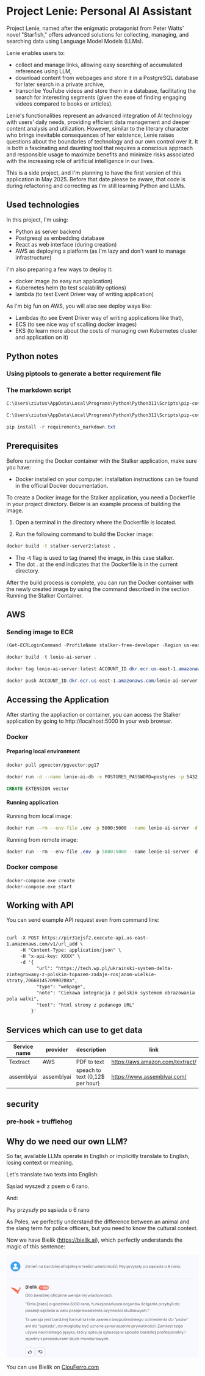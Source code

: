 # Project Lenie: Personal AI Assistant

Project Lenie, named after the enigmatic protagonist from Peter Watts' novel "Starfish," 
offers advanced solutions for collecting, managing, and searching data using 
Language Model Models (LLMs). 

Lenie enables users to:
* collect and manage links, allowing easy searching of accumulated references using LLM,
* download content from webpages and store it in a PostgreSQL database for later search in a private archive,
* transcribe YouTube videos and store them in a database, facilitating the search for interesting segments (given the ease of finding engaging videos compared to books or articles).

Lenie's functionalities represent an advanced integration of AI technology with users' daily needs, providing efficient data management and deeper content analysis and utilization. However, similar to the literary character who brings inevitable consequences of her existence, Lenie raises questions about the boundaries of technology and our own control over it. It is both a fascinating and daunting tool that requires a conscious approach and responsible usage to maximize benefits and minimize risks associated with the increasing role of artificial intelligence in our lives.

This is a side project, and I'm planning to have the first version of this application in May 2025. Before that date please be aware, that code is during refactoring and correcting  as I'm still learning Python and LLMs.

## Used technologies
In this project, I'm using:
* Python as server backend
* Postgresql as embedding database
* React as web interface (during creation)
* AWS as deploying a platform (as I'm lazy and don't want to manage infrastructure)

I'm also preparing a few ways to deploy it:
* docker image (to easy run application)
* Kubernetes helm (to test scalability options)
* lambda (to test Event Driver way of writing application)

As I'm big fun on AWS, you will also see deploy ways like:
* Lambdas (to see Event Driver way of writing applications like that),
* ECS (to see nice way of scalling docker images)
* EKS (to learn more about the costs of managing own Kubernetes cluster and application on it)


## Python notes

### Using piptools to generate a better requirement file


### The markdown script

```powershell
C:\Users\ziutus\AppData\Local\Programs\Python\Python311\Scripts\pip-compile.exe --upgrade requirements_markdown.piptools --output-file requirements_markdown.txt
```

```powershell
C:\Users\ziutus\AppData\Local\Programs\Python\Python311\Scripts\pip-compile.exe --upgrade requirements_server.piptools --output-file requirements_server.txt
```

```powershell
pip install -r requirements_markdown.txt
```


## Prerequisites
Before running the Docker container with the Stalker application, make sure you have:

* Docker installed on your computer. Installation instructions can be found in the official Docker documentation.

To create a Docker image for the Stalker application, you need a Dockerfile in your project directory. Below is an example process of building the image.

1. Open a terminal in the directory where the Dockerfile is located.

2. Run the following command to build the Docker image:

```bash
docker build -t stalker-server2:latest .
```

* The -t flag is used to tag (name) the image, in this case stalker.
* The dot . at the end indicates that the Dockerfile is in the current directory.

After the build process is complete, you can run the Docker container with the newly created image by using the command described in the section Running the Stalker Container.

## AWS

### Sending image to ECR
```powershell
(Get-ECRLoginCommand -ProfileName stalker-free-developer -Region us-east-1).Password | docker login --username AWS --password-stdin ACCOUNT_ID.dkr.ecr.us-east-1.amazonaws.com
```

```powershell
docker build -t lenie-ai-server .
```
```powershell
docker tag lenie-ai-server:latest ACCOUNT_ID.dkr.ecr.us-east-1.amazonaws.com/lenie-ai-server:latest
```

```powershell
docker push ACCOUNT_ID.dkr.ecr.us-east-1.amazonaws.com/lenie-ai-server:latest
```


## Accessing the Application

After starting the appliaction or container, you can access the Stalker application by going to http://localhost:5000 in your web browser.

### Docker

#### Preparing local environment

```bash
docker pull pgvector/pgvector:pg17
```

```bash
docker run -d --name lenie-ai-db -e POSTGRES_PASSWORD=postgres -p 5432:5432 pgvector/pgvector:pg17
```

```sql
CREATE EXTENSION vector
```


#### Running application

Running from local image:
```bash
docker run --rm --env-file .env -p 5000:5000 --name lenie-ai-server -d lenie-ai-server:latest
```

Running from remote image:

```powershell
docker run --rm --env-file .env -p 5000:5000 --name lenie-ai-server -d lenieai/lenie-ai-server:latest
```

### Docker compose

```shell
docker-compose.exe create 
docker-compose.exe start
```

## Working with API

You can send example API request even from command line:

```shell

curl -X POST https://pir31ejsf2.execute-api.us-east-1.amazonaws.com/v1/url_add \
     -H "Content-Type: application/json" \
     -H "x-api-key: XXXX" \
     -d '{
           "url": "https://tech.wp.pl/ukrainski-system-delta-zintegrowany-z-polskim-topazem-zadaje-rosjanom-wielkie-straty,7066814570990208a",
           "type": "webpage",
           "note": "Ciekawa integracja z polskim systemem obrazowania pola walki",
           "text": "html strony z podanego URL"
         }'
```

## Services which can use to get data

| Service name | provider   | description | link |
|-------------|------------|---|------|
| Textract    | AWS        | PDF to text | https://aws.amazon.com/textract/     |
| assemblyai  | assemblyai | speach to text (0,12$ per  hour) | https://www.assemblyai.com/ |

## security
### pre-hook + trufflehog


## Why do we need our own LLM?
So far, available LLMs operate in English or implicitly translate to English, losing context or meaning.

Let's translate two texts into English:

Sąsiad wyszedł z psem o 6 rano.

And:

Psy przyszły po sąsiada o 6 rano

As Poles, we perfectly understand the difference between an animal and the slang term for police officers, but you need to know the cultural context.

Now we have Bielik (https://bielik.ai), which perfectly understands the magic of this sentence:

![img.png](bielik_psy_pl.png)

You can use Bielik on [ClouFerro.com](https://sherlock.cloudferro.com/#pricing)
